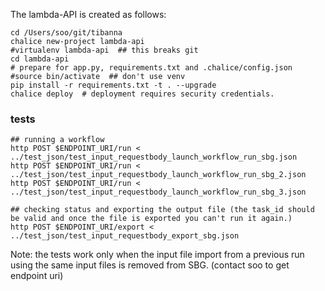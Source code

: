 The lambda-API is created as follows:

```
cd /Users/soo/git/tibanna
chalice new-project lambda-api
#virtualenv lambda-api  ## this breaks git
cd lambda-api
# prepare for app.py, requirements.txt and .chalice/config.json
#source bin/activate  ## don't use venv
pip install -r requirements.txt -t . --upgrade
chalice deploy  # deployment requires security credentials.
```

### tests
```
## running a workflow
http POST $ENDPOINT_URI/run < ../test_json/test_input_requestbody_launch_workflow_run_sbg.json
http POST $ENDPOINT_URI/run < ../test_json/test_input_requestbody_launch_workflow_run_sbg_2.json
http POST $ENDPOINT_URI/run < ../test_json/test_input_requestbody_launch_workflow_run_sbg_3.json

## checking status and exporting the output file (the task_id should be valid and once the file is exported you can't run it again.)
http POST $ENDPOINT_URI/export < ../test_json/test_input_requestbody_export_sbg.json
```

Note: the tests work only when the input file import from a previous run using the same input files is removed from SBG.
(contact soo to get endpoint uri)


